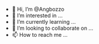 - 👋 Hi, I’m @Angbozzo
- 👀 I’m interested in ...
- 🌱 I’m currently learning ...
- 💞️ I’m looking to collaborate on ...
- 📫 How to reach me ...

<!---
Angbozzo/Angbozzo is a ✨ special ✨ repository because its `README.md` (this file) appears on your GitHub profile.
You can click the Preview link to take a look at your changes.
--->
